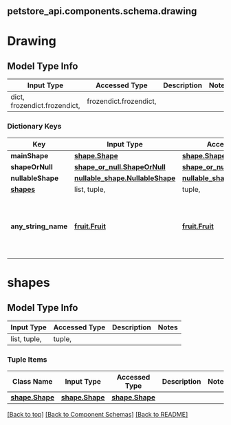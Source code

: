 <a name="top"></a>
## petstore_api.components.schema.drawing
# Drawing

## Model Type Info
Input Type | Accessed Type | Description | Notes
------------ | ------------- | ------------- | -------------
dict, frozendict.frozendict,  | frozendict.frozendict,  |  |

### Dictionary Keys
Key | Input Type | Accessed Type | Description | Notes
------------ | ------------- | ------------- | ------------- | -------------
**mainShape** | [**shape.Shape**](shape.Shape.md) | [**shape.Shape**](shape.Shape.md) |  | [optional]
**shapeOrNull** | [**shape_or_null.ShapeOrNull**](shape_or_null.ShapeOrNull.md) | [**shape_or_null.ShapeOrNull**](shape_or_null.ShapeOrNull.md) |  | [optional]
**nullableShape** | [**nullable_shape.NullableShape**](nullable_shape.NullableShape.md) | [**nullable_shape.NullableShape**](nullable_shape.NullableShape.md) |  | [optional]
**[shapes](#shapes)** | list, tuple,  | tuple,  |  | [optional]
**any_string_name** | [**fruit.Fruit**](fruit.Fruit.md) | [**fruit.Fruit**](fruit.Fruit.md) | any string name can be used but the value must be the correct type | [optional]

# shapes

## Model Type Info
Input Type | Accessed Type | Description | Notes
------------ | ------------- | ------------- | -------------
list, tuple,  | tuple,  |  |

### Tuple Items
Class Name | Input Type | Accessed Type | Description | Notes
------------- | ------------- | ------------- | ------------- | -------------
[**shape.Shape**](shape.Shape.md) | [**shape.Shape**](shape.Shape.md) | [**shape.Shape**](shape.Shape.md) |  |

[[Back to top]](#top) [[Back to Component Schemas]](../../../README.md#Component-Schemas) [[Back to README]](../../../README.md)